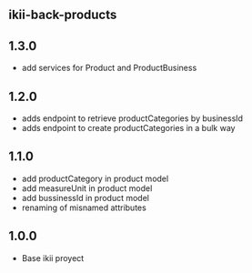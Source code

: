 ## ikii-back-products

## 1.3.0
* add services for Product and ProductBusiness

## 1.2.0
* adds endpoint to retrieve productCategories by businessId
* adds endpoint to create productCategories in a bulk way

## 1.1.0

* add productCategory in product model
* add measureUnit in product model
* add bussinessId in product model
* renaming of misnamed attributes

## 1.0.0
* Base ikii proyect


